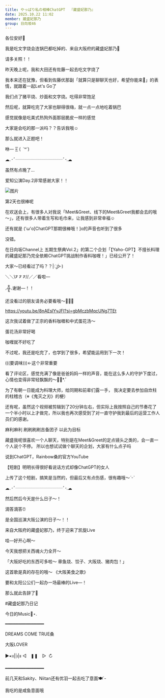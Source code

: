 ```yaml
---
title: やっぱり私の相棒ChatGPT  『蔵盛妃那乃』
date: 2025.10.22 11:02
member: 蔵盛妃那乃
group: 日向坂46
---
```


各位安好🍵


我是吃文字烧会连锅巴都吃掉的、来自大阪府的藏盛妃那乃🪭


请多关照！！




昨天晚上呢，我和大田还有佐藤一起去吃文字烧了


我本来还在犹豫，但看到佐藤优那副「就算只是聊聊天也好，希望你能来🥺」的表情，就跟着一起Let's Go了


我们点了猪平烧、炒面和文字烧。吃得非常饱足



然后呢，就算吃完了大家也聊得很嗨，就一点一点地吃着锅巴

感觉就像是吃美式热狗外面那层脆皮一样的感觉


大家是会吃的那一派吗？？告诉我哦☺︎






那么就进入正题吧！


咻— =͟͟͞͞ (  ˙꒳​˙)


☁︎.*･ﾟ┈┈┈┈┈┈┈┈┈┈┈ﾟ･*.︎︎☁︎︎︎︎


虽然有点晚了…


爱知公演Day.2非常感谢大家！！

![图片](https://cdn.hinatazaka46.com/files/14/diary/official/member/moblog/202510/moboNL8UZ.jpg)

第2天也很棒呢




在欢送会上，有很多人对我说「Meet&Greet、线下的Meet&Greet我都会去的哦～｣，还有很多人带着生写和毛巾来，让我感到非常幸福☺︎



还有就是
('ω'o[ChatGPT那期很棒哦！]o的声音也听到了很多




没错。



在日向坂Channel上
五期生祭典Vol.2」的第二个企划「【Yaho-GPT】不擅长料理的藏盛妃那乃完全依赖ChatGPT挑战制作香料咖喱！」已经公开了！



大家～已经看过了吗？？|ूᐕ)



‍＼＼\\ꐕ ꐕ ꐕ//／／看啦—



⸝ဗီူ⸜谢谢—！！



还没看过的朋友请务必要看哦～👩🏻‍🍳

https://youtu.be/8nAEslYvJFI?si=gbMczbMqcUNg7TEt



这次我试着做了正宗的香料咖喱和中式蛋花汤～


蛋花汤非常好喝



咖喱就不好吃了




不过呢，我还是吃完了，也学到了很多，希望能运用到下一次！


(((要调味)))←这个非常重要


看了评论区，感觉充满了像是爸爸妈妈一样的声音，能在这么多人的守护下度过，心情也变得非常轻飘飘的～❁⃘*.ﾟ


为了有朝一日能成为料理大师，给同期和前辈们露一手，
我决定要去参加自炊柱的柱稽古（※《鬼灭之刃》的梗）




还有呢，虽然这个视频被剪辑到了20分钟左右，但实际上我按照自己的节奏花了一个半小时以上才做完，所以我也再次感受到了对一直守护我到最后的运营工作人员们的感谢。

麻利麻利 刷刷刷刷吉备团子
以此为目标


藏盛我呢很喜欢一个人聊天，特别是在Meet&Greet的定点镜头之类的，会一直一个人说个不停。
所以也想试试做个聊天的企划，大家有什么点子吗






说到ChatGPT，Rainbow桑的官方YouTube

【短剧】明明长得很好看说话方式却像ChatGPT的女人

上传了这个短剧，搞笑是当然的，但最后又有点伤感，很有趣哦～*ˊᵕˋ*





☁︎.*･ﾟ┈┈┈┈┈┈┈┈┈┈┈ﾟ･*.︎︎☁︎︎︎︎

然后然后今天是什么日子～！


滴答滴答⏰




是全国巡演大阪公演的日子～！！


来自大阪府的藏盛妃那乃，终于迎来了凯旋Live


哇—好开心啊～


今天我想把关西魂火力全开～

「大阪好吃的东西可多啦～
章鱼烧、饺子、大阪烧、猪肉包！｣

这首歌是真的存在的哦～
《大阪美食之歌》


要和太阳公公们一起办一场最棒的Live—！





那么就此告辞了🪭




#藏盛妃那乃日记



今日的Music📼⋆.

━━━━━━━━━━━━━━━

DREAMS COME TRUE桑

大阪LOVER

▶︎•၊၊||၊|။ ◁　❚❚　▷  ↻

━━━━━━━━━━━━━━━




前几天和Sakity、Niitan还有优羽一起去吃了意面🍽´-

我吃的是咸鱼意面哦